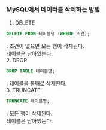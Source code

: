 ### MySQL에서 데이터를 삭제하는 방법
1. DELETE  
```sql
DELETE FROM 테이블명 (WHERE 조건);
```
: 조건이 없으면 모든 행이 삭제된다.  
테이블은 남아있는다.  
2. DROP
```sql
DROP TABLE 테이블명;
```
: 테이블을 통째로 삭제한다.  
3. TRUNCATE
```sql
TRUNCATE 테이블명;
```
: 모든 행이 삭제된다.  
테이블은 남아있는다.  

